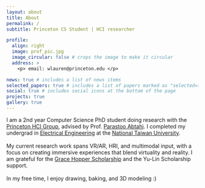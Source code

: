 ```yaml
---
layout: about
title: About
permalink: /
subtitle: Princeton CS Student | HCI researcher

profile:
  align: right
  image: prof_pic.jpg
  image_circular: false # crops the image to make it circular
  address: >
    <p> email: wlauren@princeton.edu </p>

news: true # includes a list of news items
selected_papers: true # includes a list of papers marked as "selected={true}"
social: true # includes social icons at the bottom of the page
projects: true
gallery: true
---
```


I am a 2nd year Computer Science PhD student doing research with the [Princeton HCI Group](https://hci.princeton.edu/), advised by Prof. [Parastoo Abtahi](https://parastooabtahi.com/). I completed my undergrad in [Electrical Engineering](https://web.ee.ntu.edu.tw/) at the [National Taiwan University](https://www.ntu.edu.tw/). <br/>
<br/>
My current research work spans VR/AR, HRI, and multimodal input, with a focus on creating immersive experiences that blend virtuality and reality. I am grateful for the [Grace Hopper Scholarship](https://ghc.anitab.org/) and the Yu-Lin Scholarship support. <br/>
<br/>
In my free time, I enjoy drawing, baking, and 3D modeling :)
